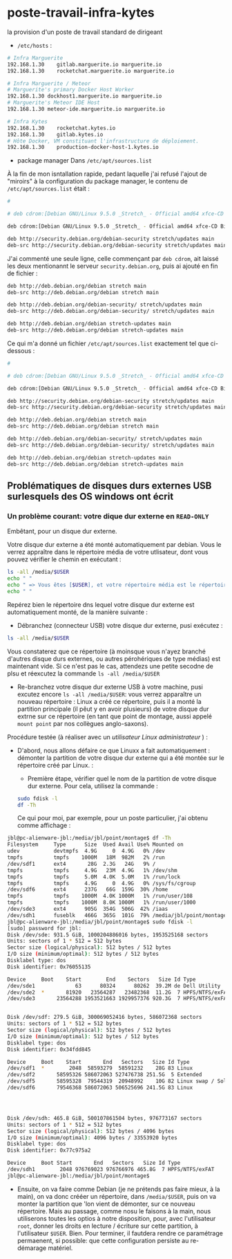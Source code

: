 # poste-travail-infra-kytes
la provision d'un poste de travail standard de dirigeant


- `/etc/hosts` : 

```bash
# Infra Marguerite
192.168.1.30    gitlab.marguerite.io marguerite.io 
192.168.1.30    rocketchat.marguerite.io marguerite.io

# Infra Marguerite / Meteor
# Marguerite's primary Docker Host Worker 
192.168.1.30 dockhost1.marguerite.io marguerite.io
# Marguerite's Meteor IDE Host 
192.168.1.30 meteor-ide.marguerite.io marguerite.io

# Infra Kytes
192.168.1.30    rocketchat.kytes.io
192.168.1.30    gitlab.kytes.io
# Hôte Docker, VM constituant l'infrastructure de déploiement.
192.168.1.30    production-docker-host-1.kytes.io
```

* package manager
Dans `/etc/apt/sources.list`


À la fin de mon isntallation rapide, pedant laquelle j'ai refusé l'ajout de "miroirs" à la configuration du package manager, le contenu de `/etc/apt/sources.list` était : 

```bash
#

# deb cdrom:[Debian GNU/Linux 9.5.0 _Stretch_ - Official amd64 xfce-CD Binary-1 20180714-10:25]/ stretch main

deb cdrom:[Debian GNU/Linux 9.5.0 _Stretch_ - Official amd64 xfce-CD Binary-1 20180714-10:25]/ stretch main

deb http://security.debian.org/debian-security stretch/updates main
deb-src http://security.debian.org/debian-security stretch/updates main


```
J'ai commenté une seule ligne, celle commençant par `deb cdrom`, ait laissé les deux mentionannt le serveur `security.debian.org`, puis ai ajouté en fin de fichier :
```bash
deb http://deb.debian.org/debian stretch main
deb-src http://deb.debian.org/debian stretch main

deb http://deb.debian.org/debian-security/ stretch/updates main
deb-src http://deb.debian.org/debian-security/ stretch/updates main

deb http://deb.debian.org/debian stretch-updates main
deb-src http://deb.debian.org/debian stretch-updates main
```

Ce qui m'a donné un fichier `/etc/apt/sources.list` exactement tel que ci-dessous : 

```bash
#

# deb cdrom:[Debian GNU/Linux 9.5.0 _Stretch_ - Official amd64 xfce-CD Binary-1 20180714-10:25]/ stretch main

deb cdrom:[Debian GNU/Linux 9.5.0 _Stretch_ - Official amd64 xfce-CD Binary-1 20180714-10:25]/ stretch main

deb http://security.debian.org/debian-security stretch/updates main
deb-src http://security.debian.org/debian-security stretch/updates main

deb http://deb.debian.org/debian stretch main
deb-src http://deb.debian.org/debian stretch main

deb http://deb.debian.org/debian-security/ stretch/updates main
deb-src http://deb.debian.org/debian-security/ stretch/updates main

deb http://deb.debian.org/debian stretch-updates main
deb-src http://deb.debian.org/debian stretch-updates main
```

## Problématiques de disques durs externes USB surlesquels des OS windows ont écrit

### Un problème courant: votre dique dur externe en `READ-ONLY`

Embêtant, pour un disque dur externe.

Votre disque dur externe a été monté automatiquement par debian. Vous le
verrez appraître dans le répertoire média de votre utlisateur, dont vous pouvez vérifier le chemin en exécutant : 
```bash
ls -all /media/$USER
echo " "
echo " => Vous êtes [$USER], et votre répertoire média est le répertoire [/media/$USER]"
echo " "
```
Repérez bien le répertoire dns lequel votre disque dur externe est automatiquement monté, de la manière suivante : 
* Débranchez (connecteur USB) votre disque dur externe, pusi exécutez : 
```bash
ls -all /media/$USER
```
Vous constaterez que ce répertoire (à moinsque vous n'ayez branché d'autres disque durs externes, ou autres pérohériques de type médias) est maintenant vide. Si ce n'est pas le cas, attendezs une petite secodne de plsu et réexcutez la commande `ls -all /media/$USER`
* Re-branchez votre disque dur externe USB à votre machine, pusi excutez encore `ls -all /media/$USER`: vous verrez apparaître un nouveau répertoire : Linux a créé ce répertoire, puis il a monté la partition principale (il pêut y en avoir plusieurs) de votre disque dur extrne sur ce répertoire (en tant que point de montage, aussi appelé `mount point` par nos collègues anglo-saxons).


Procédure testée (à réaliser avec un _utilisateur Linux administrateur_ ) : 
* D'abord, nous allons défaire ce que Linuxx a fait automatiquement : démonter la partition de votre disque dur externe qui a été montée sur le répertoire créé par Linux. :
  * Première étape, vérifier quel le nom de la partition de votre disque dur externe. Pour cela, utilisez la commande : 

   ```bash
   sudo fdisk -l
   df -Th
   ```

   Ce qui pour moi, par exemple, pour un poste particulier, j'ai obtenu comme affichage : 

```bash
jbl@pc-alienware-jbl:/media/jbl/point/montage$ df -Th
Filesystem     Type      Size  Used Avail Use% Mounted on
udev           devtmpfs  4.9G     0  4.9G   0% /dev
tmpfs          tmpfs    1000M   18M  982M   2% /run
/dev/sdf1      ext4       28G  2.3G   24G   9% /
tmpfs          tmpfs     4.9G   23M  4.9G   1% /dev/shm
tmpfs          tmpfs     5.0M  4.0K  5.0M   1% /run/lock
tmpfs          tmpfs     4.9G     0  4.9G   0% /sys/fs/cgroup
/dev/sdf6      ext4      237G   66G  159G  30% /home
tmpfs          tmpfs    1000M  4.0K 1000M   1% /run/user/108
tmpfs          tmpfs    1000M  8.0K 1000M   1% /run/user/1000
/dev/sde3      ext4      905G  354G  506G  42% /iaas
/dev/sdh1      fuseblk   466G  365G  101G  79% /media/jbl/point/montage
jbl@pc-alienware-jbl:/media/jbl/point/montage$ sudo fdisk -l 
[sudo] password for jbl: 
Disk /dev/sde: 931.5 GiB, 1000204886016 bytes, 1953525168 sectors
Units: sectors of 1 * 512 = 512 bytes
Sector size (logical/physical): 512 bytes / 512 bytes
I/O size (minimum/optimal): 512 bytes / 512 bytes
Disklabel type: dos
Disk identifier: 0x76055135

Device     Boot    Start        End    Sectors   Size Id Type
/dev/sde1             63      80324      80262  39.2M de Dell Utility
/dev/sde2  *       81920   23564287   23482368  11.2G  7 HPFS/NTFS/exFAT
/dev/sde3       23564288 1953521663 1929957376 920.3G  7 HPFS/NTFS/exFAT


Disk /dev/sdf: 279.5 GiB, 300069052416 bytes, 586072368 sectors
Units: sectors of 1 * 512 = 512 bytes
Sector size (logical/physical): 512 bytes / 512 bytes
I/O size (minimum/optimal): 512 bytes / 512 bytes
Disklabel type: dos
Disk identifier: 0x34fdd845

Device     Boot    Start       End   Sectors   Size Id Type
/dev/sdf1  *        2048  58593279  58591232    28G 83 Linux
/dev/sdf2       58595326 586072063 527476738 251.5G  5 Extended
/dev/sdf5       58595328  79544319  20948992    10G 82 Linux swap / Solaris
/dev/sdf6       79546368 586072063 506525696 241.5G 83 Linux




Disk /dev/sdh: 465.8 GiB, 500107861504 bytes, 976773167 sectors
Units: sectors of 1 * 512 = 512 bytes
Sector size (logical/physical): 512 bytes / 4096 bytes
I/O size (minimum/optimal): 4096 bytes / 33553920 bytes
Disklabel type: dos
Disk identifier: 0x77c975a2

Device     Boot Start       End   Sectors   Size Id Type
/dev/sdh1        2048 976769023 976766976 465.8G  7 HPFS/NTFS/exFAT
jbl@pc-alienware-jbl:/media/jbl/point/montage$ 

```
* Ensuite, on va faire comme Debian (je ne prétends pas faire mieux, à la main), on va donc crééer un répertoire, dans `/media/$USER`, puis on va monter la partition que 'lon vient de démonter, sur ce nouveau répertoire. Mais au passage, comme nosu le faisons à la main, nous utiliserons toutes les optios à notre disposition, pour, avec l'utilisateur `root`, donner les droits en lecture / écriture sur cette partition, à l'utilisateur `$USER`. Bien. Pour terminer, il fautdera rendre ce paramétrage permaenent, si possible: que cette configuration persiste au re-démarage matériel.





